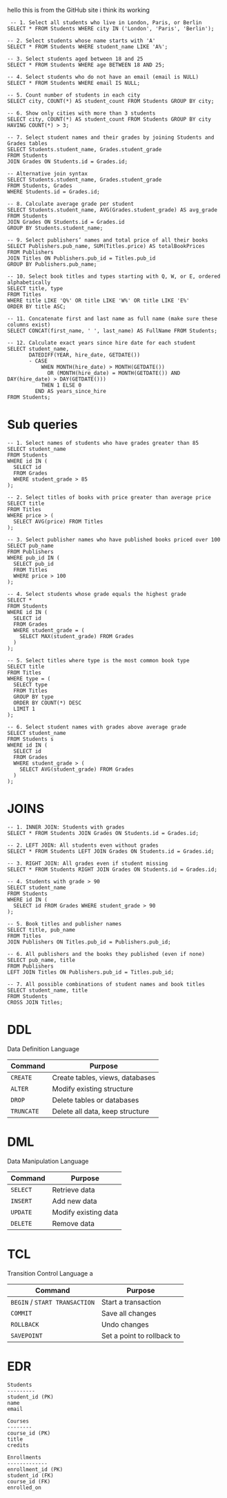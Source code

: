 hello this is from the GitHub site 
i think its working 
```
 -- 1. Select all students who live in London, Paris, or Berlin
SELECT * FROM Students WHERE city IN ('London', 'Paris', 'Berlin');

-- 2. Select students whose name starts with 'A'
SELECT * FROM Students WHERE student_name LIKE 'A%';

-- 3. Select students aged between 18 and 25
SELECT * FROM Students WHERE age BETWEEN 18 AND 25;

-- 4. Select students who do not have an email (email is NULL)
SELECT * FROM Students WHERE email IS NULL;

-- 5. Count number of students in each city
SELECT city, COUNT(*) AS student_count FROM Students GROUP BY city;

-- 6. Show only cities with more than 3 students
SELECT city, COUNT(*) AS student_count FROM Students GROUP BY city HAVING COUNT(*) > 3;

-- 7. Select student names and their grades by joining Students and Grades tables
SELECT Students.student_name, Grades.student_grade
FROM Students
JOIN Grades ON Students.id = Grades.id;

-- Alternative join syntax
SELECT Students.student_name, Grades.student_grade
FROM Students, Grades
WHERE Students.id = Grades.id;

-- 8. Calculate average grade per student
SELECT Students.student_name, AVG(Grades.student_grade) AS avg_grade
FROM Students
JOIN Grades ON Students.id = Grades.id
GROUP BY Students.student_name;

-- 9. Select publishers’ names and total price of all their books
SELECT Publishers.pub_name, SUM(Titles.price) AS totalBookPrices
FROM Publishers
JOIN Titles ON Publishers.pub_id = Titles.pub_id
GROUP BY Publishers.pub_name;

-- 10. Select book titles and types starting with Q, W, or E, ordered alphabetically
SELECT title, type
FROM Titles
WHERE title LIKE 'Q%' OR title LIKE 'W%' OR title LIKE 'E%'
ORDER BY title ASC;

-- 11. Concatenate first and last name as full name (make sure these columns exist)
SELECT CONCAT(first_name, ' ', last_name) AS FullName FROM Students;

-- 12. Calculate exact years since hire date for each student
SELECT student_name,
       DATEDIFF(YEAR, hire_date, GETDATE())
       - CASE 
           WHEN MONTH(hire_date) > MONTH(GETDATE())
             OR (MONTH(hire_date) = MONTH(GETDATE()) AND DAY(hire_date) > DAY(GETDATE()))
           THEN 1 ELSE 0
         END AS years_since_hire
FROM Students;

```




# Sub queries 

```
-- 1. Select names of students who have grades greater than 85
SELECT student_name 
FROM Students 
WHERE id IN (
  SELECT id 
  FROM Grades 
  WHERE student_grade > 85
);

-- 2. Select titles of books with price greater than average price
SELECT title
FROM Titles
WHERE price > (
  SELECT AVG(price) FROM Titles
);

-- 3. Select publisher names who have published books priced over 100
SELECT pub_name
FROM Publishers
WHERE pub_id IN (
  SELECT pub_id
  FROM Titles
  WHERE price > 100
);

-- 4. Select students whose grade equals the highest grade
SELECT *
FROM Students
WHERE id IN (
  SELECT id
  FROM Grades
  WHERE student_grade = (
    SELECT MAX(student_grade) FROM Grades
  )
);

-- 5. Select titles where type is the most common book type
SELECT title
FROM Titles
WHERE type = (
  SELECT type
  FROM Titles
  GROUP BY type
  ORDER BY COUNT(*) DESC
  LIMIT 1
);

-- 6. Select student names with grades above average grade
SELECT student_name
FROM Students s
WHERE id IN (
  SELECT id
  FROM Grades
  WHERE student_grade > (
    SELECT AVG(student_grade) FROM Grades
  )
);

```

# JOINS 

```
-- 1. INNER JOIN: Students with grades
SELECT * FROM Students JOIN Grades ON Students.id = Grades.id;

-- 2. LEFT JOIN: All students even without grades
SELECT * FROM Students LEFT JOIN Grades ON Students.id = Grades.id;

-- 3. RIGHT JOIN: All grades even if student missing
SELECT * FROM Students RIGHT JOIN Grades ON Students.id = Grades.id;

-- 4. Students with grade > 90
SELECT student_name
FROM Students
WHERE id IN (
  SELECT id FROM Grades WHERE student_grade > 90
);

-- 5. Book titles and publisher names
SELECT title, pub_name
FROM Titles
JOIN Publishers ON Titles.pub_id = Publishers.pub_id;

-- 6. All publishers and the books they published (even if none)
SELECT pub_name, title
FROM Publishers
LEFT JOIN Titles ON Publishers.pub_id = Titles.pub_id;

-- 7. All possible combinations of student names and book titles
SELECT student_name, title
FROM Students
CROSS JOIN Titles;

```

# DDL
Data Definition Language

|Command|Purpose|
|---|---|
|`CREATE`|Create tables, views, databases|
|`ALTER`|Modify existing structure|
|`DROP`|Delete tables or databases|
|`TRUNCATE`|Delete all data, keep structure|

# DML
Data Manipulation Language

| Command  | Purpose              |
| -------- | -------------------- |
| `SELECT` | Retrieve data        |
| `INSERT` | Add new data         |
| `UPDATE` | Modify existing data |
| `DELETE` | Remove data          |

# TCL 
Transition Control Language a

| Command                       | Purpose                    |
| ----------------------------- | -------------------------- |
| `BEGIN` / `START TRANSACTION` | Start a transaction        |
| `COMMIT`                      | Save all changes           |
| `ROLLBACK`                    | Undo changes               |
| `SAVEPOINT`                   | Set a point to rollback to |

# EDR 
```
Students
---------
student_id (PK)
name
email

Courses
--------
course_id (PK)
title
credits

Enrollments
-------------
enrollment_id (PK)
student_id (FK)
course_id (FK)
enrolled_on

```


